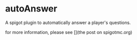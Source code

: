 # autoAnswer

A spigot plugin to automatically answer a player's questions.

for more information, please see [](the post on spigotmc.org)
